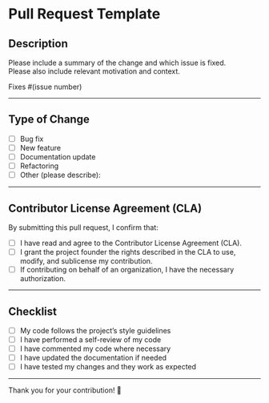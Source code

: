 # Pull Request Template

## Description

Please include a summary of the change and which issue is fixed.  
Please also include relevant motivation and context.

Fixes #(issue number)

---

## Type of Change

- [ ] Bug fix
- [ ] New feature
- [ ] Documentation update
- [ ] Refactoring
- [ ] Other (please describe):

---

## Contributor License Agreement (CLA)

By submitting this pull request, I confirm that:

- [ ] I have read and agree to the Contributor License Agreement (CLA).  
- [ ] I grant the project founder the rights described in the CLA to use, modify, and sublicense my contribution.  
- [ ] If contributing on behalf of an organization, I have the necessary authorization.

---

## Checklist

- [ ] My code follows the project’s style guidelines  
- [ ] I have performed a self-review of my code  
- [ ] I have commented my code where necessary  
- [ ] I have updated the documentation if needed  
- [ ] I have tested my changes and they work as expected

---

Thank you for your contribution! 🎉
